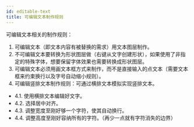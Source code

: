 ```yaml
---
id: editable-text
title: 可编辑文本制作规则
---
```

可编辑文本相关的制作规则：

1. 可编辑文本（即文本内容有被替换的需求）用文本图层制作。
2. 不可编辑文本要转换为形状图层做（右键从文字创建形状），如果使用了非指定的特殊字体，想要保留字体效果也需要转换成形状图层。
3. 可编辑文本必须用画文本框方式来制作，而不是直接输入的点文本（需要文本框来约束换行以及字号自动缩小规则）。
4. 可编辑竖排文本制作规则：可通过横排文本模拟实现竖排文本。
  - 4.1. 使用横排文本编辑好文字。
  - 4.2. 选择居中对齐。
  - 4.3. 调整宽度至刚好够一个字符，使其自动换行。
  - 4.4. 调整高度至刚好容纳所有的字符。（再少一点就有字符消失的边界）
